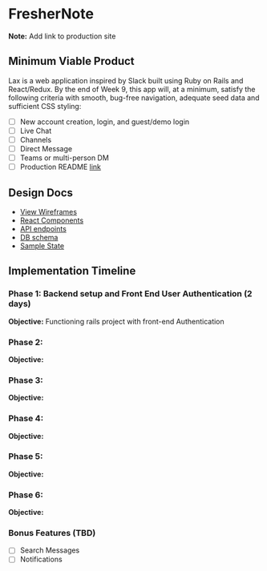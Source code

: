 # FresherNote

**Note:** Add link to production site

## Minimum Viable Product

Lax is a web application inspired by Slack built using Ruby on Rails
and React/Redux.  By the end of Week 9, this app will, at a minimum, satisfy the
following criteria with smooth, bug-free navigation, adequate seed data and
sufficient CSS styling:

- [ ] New account creation, login, and guest/demo login
- [ ] Live Chat
- [ ] Channels
- [ ] Direct Message
- [ ] Teams or multi-person DM
- [ ] Production README [link](#)

## Design Docs
* [View Wireframes][wireframes]
* [React Components][components]
* [API endpoints][api-endpoints]
* [DB schema][schema]
* [Sample State][sample-state]

[wireframes]: docs/wireframes
[components]: docs/component-hierarchy.md
[sample-state]: docs/sample-state.md
[api-endpoints]: docs/api-endpoints.md
[schema]: docs/schema.md

## Implementation Timeline

### Phase 1: Backend setup and Front End User Authentication (2 days)

**Objective:** Functioning rails project with front-end Authentication

### Phase 2:

**Objective:**

### Phase 3:

**Objective:**

### Phase 4:

**Objective:**

### Phase 5:

**Objective:**

### Phase 6:

**Objective:**

### Bonus Features (TBD)
- [ ] Search Messages
- [ ] Notifications
